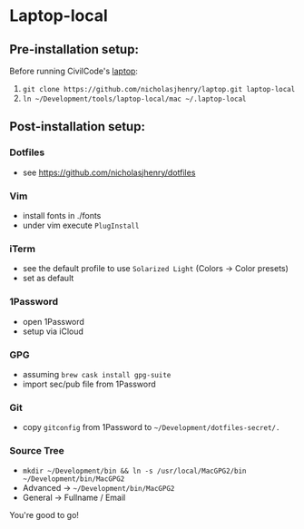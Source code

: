 # Laptop-local

## Pre-installation setup:

Before running CivilCode's [laptop](https://github.com/civilcode/laptop):

1. `git clone https://github.com/nicholasjhenry/laptop.git laptop-local`
2. `ln ~/Development/tools/laptop-local/mac ~/.laptop-local`

## Post-installation setup:

### Dotfiles

- see https://github.com/nicholasjhenry/dotfiles

### Vim

- install fonts in ./fonts
- under vim execute `PlugInstall`

### iTerm

- see the default profile to use `Solarized Light` (Colors -> Color presets)
- set as default

### 1Password

- open 1Password
- setup via iCloud

### GPG

- assuming `brew cask install gpg-suite`
- import sec/pub file from 1Password

### Git

- copy `gitconfig` from 1Password to `~/Development/dotfiles-secret/.`

### Source Tree

- `mkdir ~/Development/bin && ln -s /usr/local/MacGPG2/bin ~/Development/bin/MacGPG2`
- Advanced -> `~/Development/bin/MacGPG2`
- General -> Fullname / Email

You're good to go!
